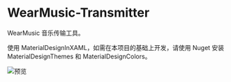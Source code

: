 # WearMusic-Transmitter

WearMusic 音乐传输工具。

使用 MaterialDesignInXAML，如需在本项目的基础上开发，请使用 Nuget 安装 MaterialDesignThemes 和 MaterialDesignColors。

![预览](https://i.loli.net/2021/05/01/o7LVk1bzu69YJm4.png)
